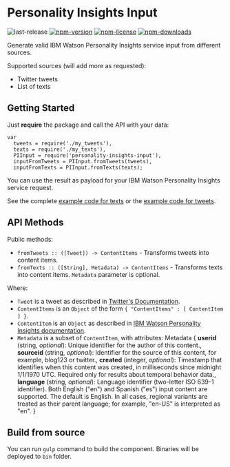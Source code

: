 # Personality Insights Input

![last-release](https://img.shields.io/github/tag/ibm-silvergate/personality-insights-input.svg)
[![npm-version](https://img.shields.io/npm/v/personality-insights-input.svg)](https://www.npmjs.com/package/personality-insights-input)
[![npm-license](https://img.shields.io/npm/l/personality-insights-input.svg)](https://www.npmjs.com/package/personality-insights-input)
[![npm-downloads](https://img.shields.io/npm/dm/personality-insights-input.svg)](https://www.npmjs.com/package/personality-insights-input)

Generate valid IBM Watson Personality Insights service input from different sources.

Supported sources (will add more as requested):
  - Twitter tweets
  - List of texts

## Getting Started

Just **require** the package and call the API with your data:
```
var
  tweets = require('./my_tweets'),
  texts = require('./my_texts'),
  PIInput = require('personality-insights-input'),
  inputFromTweets = PIInput.fromTweets(tweets),
  inputFromTexts = PIInput.fromTexts(texts);
```

You can use the result as payload for your IBM Watson Personality Insights service request.

See the complete [example code for texts][example_code_for_texts] or the [example code for tweets][example_code_for_tweets].


## API Methods

Public methods:
* `fromTweets :: ([Tweet]) -> ContentItems` - Transforms tweets into content items.
* `fromTexts :: ([String], Metadata) -> ContentItems` - Transforms texts into content items. `Metadata` parameter is optional.

Where:
* `Tweet` is a tweet as described in [Twitter's Documentation][tweets_doc].
* `ContentItems` is an `Object` of the form `{ "ContentItems" : [ ContentItem ] }`.
* `ContentItem` is an `Object` as described in [IBM Watson Personality Insights documentation][pi_doc].
* `Metadata` is a subset of `ContentItem`, with attributes:
Metadata {
  **userid** (string, *optional*): Unique identifier for the author of this content.,
  **sourceid** (string, *optional*): Identifier for the source of this content, for example, blog123 or twitter.,
  **created** (integer, *optional*): Timestamp that identifies when this content was created, in milliseconds since midnight 1/1/1970 UTC. Required only for results about temporal behavior data.,
  **language** (string, *optional*): Language identifier (two-letter ISO 639-1 identifier). Both English ("en") and Spanish ("es") input content are supported. The default is English. In all cases, regional variants are treated as their parent language; for example, "en-US" is interpreted as "en".
}

## Build from source

You can run `gulp` command to build the component. Binaries will be deployed to `bin` folder.

[pi_doc]: https://watson-api-explorer.mybluemix.net/apis/personality-insights-v2#!/personality-insights/profile
[tweets_doc]: https://dev.twitter.com/overview/api/tweets
[example_code_for_texts]: https://github.com/ibm-silvergate/personality-insights-input/blob/master/examples/texts_example.html
[example_code_for_tweets]: https://github.com/ibm-silvergate/personality-insights-input/blob/master/examples/tweets_example.html
